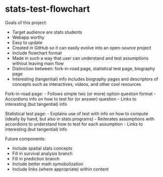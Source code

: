# stats-test-flowchart

Goals of this project:

  - Target audience are stats students
  - Webapp worthy
  - Easy to update
  - Created in GitHub so it can easily evolve into an open-source project
  - Include flowchart format
  - Made in such a way that user can understand and test assumptions without leaving main flow
  - Distinction between: fork-in-road page, statistical test page, biography page
  - Interesting (tangential) info includes biography pages and descriptors of concepts such as interactives, videos, and other cool resources

Fork-in-road page:
	- Follows simple two (or more) option question format
	- Accordions info on how to test for (or answer) question
	- Links to interesting (but tangential) info

Statistical test page:
	- Explains use of test with info on how to compute (ideally by hand, but also in stats programs)
	- Reiterates assumptions with accordions to understand how to test for each assumption
	- Links to interesting (but tangential) info
  
Future components:
  - Include spatial stats concepts
  - Fill in survival analysis branch
  - Fill in prediction branch
  - Include better math symobolization
  - Include links (where appropriate) within content